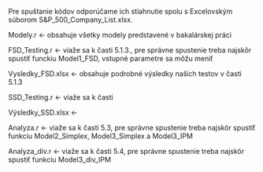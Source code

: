 Pre spuštanie kódov odporúčame ich stiahnutie spolu s Excelovským súborom S&P_500_Company_List.xlsx.

Modely.r <- obsahuje všetky modely predstavené v bakalárskej práci

FSD_Testing.r <- viaže sa k časti 5.1.3., pre správne spustenie treba najskôr spustiť funckiu Model1_FSD, vstupné parametre sa môžu meniť 

Vysledky_FSD.xlsx <- obsahuje podrobné výsledky našich testov v časti 5.1.3

SSD_Testing.r <- viaže sa k časti 

Výsledky_SSD.xlsx <- 

Analyza.r <- viaže sa k časti 5.3, pre správne spustenie treba najskôr spustiť funkciu Model2_Simplex, Model3_Simplex a Model3_IPM

Analyza_div.r <- viaže sa k časti 5.4, pre správne spustenie treba najskôr spustiť funkciu Model3_div_IPM
